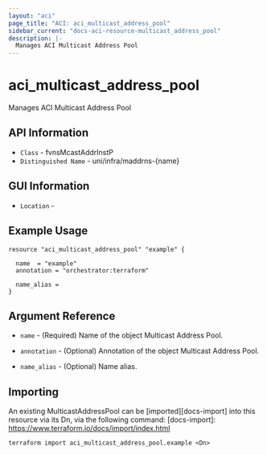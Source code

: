 ```yaml
---
layout: "aci"
page_title: "ACI: aci_multicast_address_pool"
sidebar_current: "docs-aci-resource-multicast_address_pool"
description: |-
  Manages ACI Multicast Address Pool
---
```


# aci_multicast_address_pool #

Manages ACI Multicast Address Pool

## API Information ##

* `Class` - fvnsMcastAddrInstP
* `Distinguished Name` - uni/infra/maddrns-{name}

## GUI Information ##

* `Location` - 


## Example Usage ##

```hcl
resource "aci_multicast_address_pool" "example" {

  name  = "example"
  annotation = "orchestrator:terraform"

  name_alias = 
}
```

## Argument Reference ##


* `name` - (Required) Name of the object Multicast Address Pool.
* `annotation` - (Optional) Annotation of the object Multicast Address Pool.

* `name_alias` - (Optional) Name alias.


## Importing ##

An existing MulticastAddressPool can be [imported][docs-import] into this resource via its Dn, via the following command:
[docs-import]: https://www.terraform.io/docs/import/index.html


```
terraform import aci_multicast_address_pool.example <Dn>
```